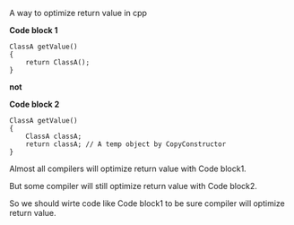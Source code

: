 A way to optimize return value in cpp

**Code block 1**

    ClassA getValue()
    {
        return ClassA();
    }

**not**

**Code block 2** 

    ClassA getValue()
    {
    	ClassA classA;
    	return classA; // A temp object by CopyConstructor
    }

Almost all compilers will optimize return value with Code block1.

But some compiler will still optimize return value with Code block2.

So we should wirte code like Code block1 to be sure compiler will optimize return value.